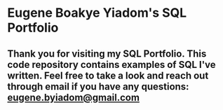 # Eugene Boakye Yiadom's SQL Portfolio

## Thank you for visiting my SQL Portfolio. This code repository contains examples of SQL I've written. Feel free to take a look and reach out through email if you have any questions: eugene.byiadom@gmail.com
